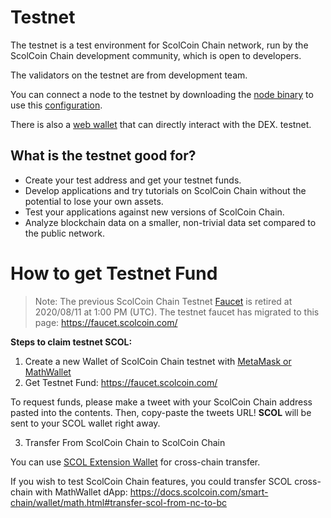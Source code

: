 # Testnet

The testnet is a test environment for ScolCoin Chain network, run by the ScolCoin Chain development community, which is open to developers.

The validators on the testnet are from development team.

You can connect a node to the testnet by downloading the [node binary](https://github.com/githubusername/githubrepo/node-binary/tree/master/fullnode/testnet/0.6.3-hotfix) to use this [configuration](https://github.com/githubusername/githubrepo/node-binary/tree/master/fullnode/testnet/0.6.3-hotfix/config).

There is also a [web wallet](https://testnet-explorer.scolcoin.com/en/) that can directly interact with the DEX. testnet.

## What is the testnet good for?

- Create your test address and get your testnet funds.
- Develop applications and try tutorials on ScolCoin Chain without the potential to lose your own assets.
- Test your applications against new versions of ScolCoin Chain.
- Analyze blockchain data on a smaller, non-trivial data set compared to the public network.

# How to get Testnet Fund

> Note: The previous ScolCoin Chain Testnet [Faucet](https://www.scolcoin.com/en/dex/testnet/address) is retired at 2020/08/11 at 1:00 PM (UTC). The testnet faucet has migrated to this page: https://faucet.scolcoin.com/

**Steps to claim testnet SCOL:**

1. Create a new Wallet of ScolCoin Chain testnet with [MetaMask or MathWallet](https://docs.scolcoin.com/wallets/nc-wallets.html)
2. Get Testnet Fund: https://faucet.scolcoin.com/

To request funds, please make a tweet with your ScolCoin Chain address pasted into the contents. Then, copy-paste the tweets URL!
**SCOL** will be sent to your SCOL wallet right away.

3. Transfer From ScolCoin Chain to ScolCoin Chain

You can use [SCOL Extension Wallet](https://docs.scolcoin.com/smart-chain/wallet/shree.html#transfer-testnet-scol-from-nc-to-bc) for cross-chain transfer.

If you wish to test ScolCoin Chain features, you could transfer SCOL cross-chain with MathWallet dApp:
https://docs.scolcoin.com/smart-chain/wallet/math.html#transfer-scol-from-nc-to-bc
